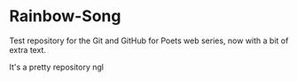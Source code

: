 # Rainbow-Song
Test repository for the Git and GitHub for Poets web series, now with a bit of extra text.

It's a pretty repository ngl
